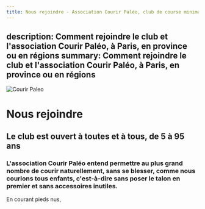 ```yaml
---
title: Nous rejoindre - Association Courir Paléo, club de course minimaliste
---
```

description: Comment rejoindre le club et l'association Courir Paléo, à Paris, en province ou en régions
summary: Comment rejoindre le club et l'association Courir Paléo, à Paris, en province ou en régions
---
![Courir Paleo](/assets/images/CCourirPaleo_groupe_Parc-Montsouris_pieds_1200px.jpg)
# Nous rejoindre
## Le club est ouvert à toutes et à tous, de 5 à 95 ans

### L'association Courir Paléo entend permettre au plus grand nombre de courir naturellement, sans se blesser, comme nous courions tous enfants, c'est-à-dire sans poser le talon en premier et sans accessoires inutiles.

En courant pieds nus, 